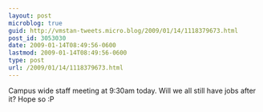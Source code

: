 ```yaml
---
layout: post
microblog: true
guid: http://vmstan-tweets.micro.blog/2009/01/14/1118379673.html
post_id: 3053030
date: 2009-01-14T08:49:56-0600
lastmod: 2009-01-14T08:49:56-0600
type: post
url: /2009/01/14/1118379673.html
---
```

Campus wide staff meeting at 9:30am today. Will we all still have jobs after it? Hope so :P
